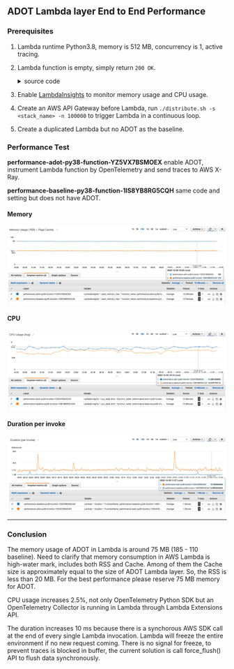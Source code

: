 ## ADOT Lambda layer End to End Performance

### Prerequisites
1. Lambda runtime Python3.8, memory is 512 MB, concurrency is 1, active tracing.
2. Lambda function is empty, simply return `200 OK`.
    <details><summary>source code</summary>

      ```python
      def lambda_handler(event, context):

          return {"statusCode": 200}
      ```
     </details>
3. Enable [LambdaInsights](https://aws.amazon.com/about-aws/whats-new/2020/10/announcing-amazon-cloudwatch-lambda-insights-preview/) to monitor memory usage and CPU usage.
4. Create an AWS API Gateway before Lambda, run `./distribute.sh -s <stack_name> -n 100000` to trigger Lambda in a continuous loop.
5. Create a duplicated Lambda but no ADOT as the baseline.

### Performance Test
**performance-adot-py38-function-YZ5VX7BSMOEX** enable ADOT, instrument Lambda function by OpenTelemetry and send traces to AWS X-Ray.

**performance-baseline-py38-function-1IS8YB8RG5CQH** same code and setting but does not have ADOT.

#### Memory
![](../images/performance-memory.png)

#### CPU
![](../images/performance-cpu.png)

#### Duration per invoke
![](../images/performance-duration.png)

---

### Conclusion

The memory usage of ADOT in Lambda is around 75 MB (185 - 110 baseline). Need to clarify that memory consumption in AWS Lambda is high-water mark, includes both RSS and Cache. Among of them the Cache size is approximately equal to the size of ADOT Lambda layer. So, the RSS is less than 20 MB. For the best performance please reserve 75 MB memory for ADOT.

CPU usage increases 2.5%, not only OpenTelemetry Python SDK but an OpenTelemetry Collector is running in Lambda through Lambda Extensions API.

The duration increases 10 ms because there is a synchorous AWS SDK call at the end of every single Lambda invocation. Lambda will freeze the entire environment if no new request coming. There is no signal for freeze, to prevent traces is blocked in buffer, the current solution is call force_flush() API to flush data synchronously.

